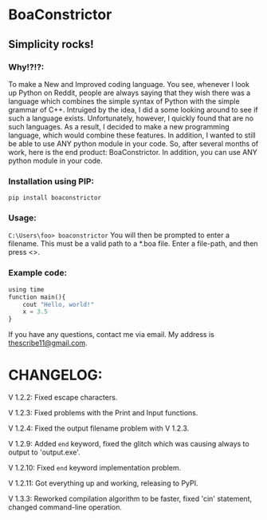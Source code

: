 # BoaConstrictor
## Simplicity rocks!
### Why!?!?:
To make a New and Improved coding language.
You see, whenever I look up Python on Reddit, people are always saying
that they wish there was a language which combines the simple syntax of
Python with the simple grammar of C++. Intruiged by the idea, I did a some
looking around to see if such a language exists. Unfortunately, however,
I quickly found that are no such languages. As a result, I decided to make a 
new programming language, which would combine these features. In
addition, I wanted to still be able to use ANY python module in your code. So, 
after several months of work, here is the end product: BoaConstrictor. In
addition, you can use ANY python module in your code.

### Installation using PIP:
``` pip install boaconstrictor ```

### Usage:
``` C:\Users\foo> boaconstrictor ```
You will then be prompted to enter a filename. This must be a valid path to
a *.boa file. Enter a file-path, and then press <<enter>>.

### Example code:
```python
using time
function main(){
    cout "Hello, world!"
    x = 3.5
}
```

If you have any questions, contact me via email. My address is thescribe11@gmail.com.

# CHANGELOG:
V 1.2.2: Fixed escape characters.

V 1.2.3: Fixed problems with the Print and Input functions.

V 1.2.4: Fixed the output filename problem with V 1.2.3.

V 1.2.9: Added ```end``` keyword, fixed the glitch which was causing always to output to 'output.exe'.

V 1.2.10: Fixed ```end``` keyword implementation problem.

V 1.2.11: Got everything up and working, releasing to PyPI.

V 1.3.3: Reworked compilation algorithm to be faster, fixed 'cin' statement, changed command-line operation.